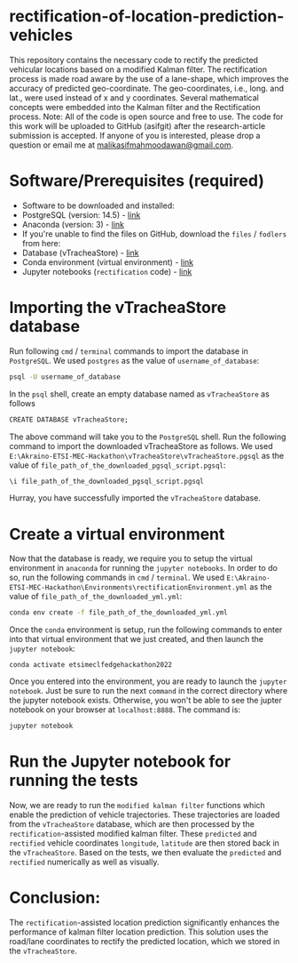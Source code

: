 # rectification-of-location-prediction-vehicles
This repository contains the necessary code to rectify the predicted vehicular locations based on a modified Kalman filter. The rectification process is made road aware by the use of a lane-shape, which improves the accuracy of predicted geo-coordinate. The geo-coordinates, i.e., long. and lat., were used instead of x and y coordinates. Several mathematical concepts were embedded into the Kalman filter and the Rectification process. Note: All of the code is open source and free to use.  The code for this work will be uploaded to GitHub (asifgit) after the research-article submission is accepted. If anyone of you is interested, please drop a question or email me at malikasifmahmoodawan@gmail.com.

# Software/Prerequisites (required)
- Software to be downloaded and installed:
 - PostgreSQL (version: 14.5) - [link](https://www.enterprisedb.com/downloads/postgres-postgresql-downloads "click to download!")
 - Anaconda (version: 3) - [link](https://repo.anaconda.com/archive/Anaconda3-2022.05-Windows-x86_64.exe "click to download!")
- If you're unable to find the files on GitHub, download the `files` / `fodlers` from here:
 - Database (vTracheaStore) - [link](https://drive.google.com/drive/folders/16MBugighC5pNmLLdyrHLhqAaC9EGKTqi "click to download!")
 - Conda environment (virtual environment) - [link](https://drive.google.com/drive/folders/1kZU1ue0PVcKzip1dJkL_BDRJA4o_3yPV "click to download!")
 - Jupyter notebooks (`rectification` code) - [link](https://drive.google.com/drive/folders/1PMiASfwVRIb0NwdgMDnD6l6EmMvIPJHi "click to download!")

# Importing the vTracheaStore database
Run following `cmd` / `terminal` commands to import the database in `PostgreSQL`. We used `postgres` as the value of `username_of_database`:
```cmd
psql -U username_of_database
```

In the `psql` shell, create an empty database named as `vTracheaStore` as follows
```cmd
CREATE DATABASE vTracheaStore;
```

The above command will take you to the `PostgreSQL` shell. Run the following command to import the downloaded vTracheaStore as follows. We used `E:\Akraino-ETSI-MEC-Hackathon\vTracheaStore\vTracheaStore.pgsql` as the value of `file_path_of_the_downloaded_pgsql_script.pgsql`:
```cmd
\i file_path_of_the_downloaded_pgsql_script.pgsql
```
Hurray, you have successfully imported the `vTracheaStore` database.

# Create a virtual environment
Now that the database is ready, we require you to setup the virtual environment in `anaconda` for running the `jupyter notebooks`. In order to do so, run the following commands in `cmd` / `terminal`. We used `E:\Akraino-ETSI-MEC-Hackathon\Environments\rectificationEnvironment.yml` as the value of `file_path_of_the_downloaded_yml.yml`: 
```cmd
conda env create -f file_path_of_the_downloaded_yml.yml
```

Once the `conda` environment is setup, run the following commands to enter into that virtual environment that we just created, and then launch the `jupyter notebook`:
```
conda activate etsimeclfedgehackathon2022
```

Once you entered into the environment, you are ready to launch the `jupyter notebook`. Just be sure to run the next `command` in the correct directory where the jupyter notebook exists. Otherwise, you won't be able to see the jupter notebook on your browser at `localhost:8888`. The command is:
```cmd
jupyter notebook
```

# Run the Jupyter notebook for running the tests
Now, we are ready to run the `modified kalman filter` functions which enable the prediction of vehicle trajectories. These trajectories are loaded from the `vTracheaStore` database, which are then processed by the `rectification`-assisted modified kalman filter. These `predicted` and `rectified` vehicle coordinates `longitude`, `latitude` are then stored back in the `vTracheaStore`. Based on the tests, we then evaluate the `predicted` and `rectified` numerically as well as visually. 

# Conclusion:
The `rectification`-assisted location prediction significantly enhances the performance of kalman filter location prediction. This solution uses the road/lane coordinates to rectify the predicted location, which we stored in the `vTracheaStore`.
